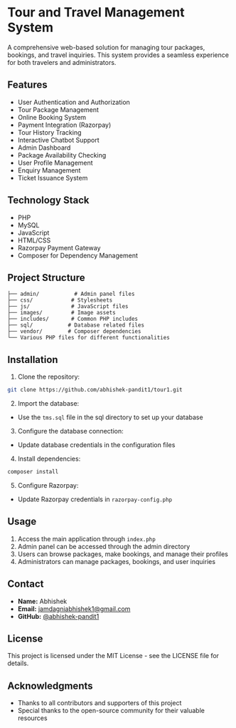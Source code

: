 # Tour and Travel Management System

A comprehensive web-based solution for managing tour packages, bookings, and travel inquiries. This system provides a seamless experience for both travelers and administrators.

## Features

- User Authentication and Authorization
- Tour Package Management
- Online Booking System
- Payment Integration (Razorpay)
- Tour History Tracking
- Interactive Chatbot Support
- Admin Dashboard
- Package Availability Checking
- User Profile Management
- Enquiry Management
- Ticket Issuance System

## Technology Stack

- PHP
- MySQL
- JavaScript
- HTML/CSS
- Razorpay Payment Gateway
- Composer for Dependency Management

## Project Structure

```
├── admin/           # Admin panel files
├── css/            # Stylesheets
├── js/             # JavaScript files
├── images/         # Image assets
├── includes/       # Common PHP includes
├── sql/           # Database related files
├── vendor/        # Composer dependencies
└── Various PHP files for different functionalities
```

## Installation

1. Clone the repository:
```bash
git clone https://github.com/abhishek-pandit1/tour1.git
```

2. Import the database:
- Use the `tms.sql` file in the sql directory to set up your database

3. Configure the database connection:
- Update database credentials in the configuration files

4. Install dependencies:
```bash
composer install
```

5. Configure Razorpay:
- Update Razorpay credentials in `razorpay-config.php`

## Usage

1. Access the main application through `index.php`
2. Admin panel can be accessed through the admin directory
3. Users can browse packages, make bookings, and manage their profiles
4. Administrators can manage packages, bookings, and user inquiries

## Contact

- **Name:** Abhishek
- **Email:** jamdagniabhishek1@gmail.com
- **GitHub:** [@abhishek-pandit1](https://github.com/abhishek-pandit1)

## License

This project is licensed under the MIT License - see the LICENSE file for details.

## Acknowledgments

- Thanks to all contributors and supporters of this project
- Special thanks to the open-source community for their valuable resources 
